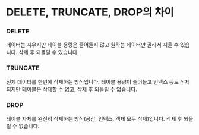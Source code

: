# DELETE, TRUNCATE, DROP의 차이

### DELETE
데이터는 지우지만 테이블 용량은 줄어들지 않고 원하는 데이터만 골라서 지울 수 있습니다. 삭제 후 되돌릴 수 있습니다.

### TRUNCATE
전체 데이터를 한번에 삭제하는 방식입니다. 테이블 용량이 줄어들고 인덱스 등도 삭제되지만 테이블은 삭제할 수 없고, 삭제 후 되돌릴 수 없습니다.

### DROP
테이블 자체를 완전히 삭제하는 방식(공간, 인덱스, 객체 모두 삭제)입니다. 삭제 후 되돌릴 수 없습니다.